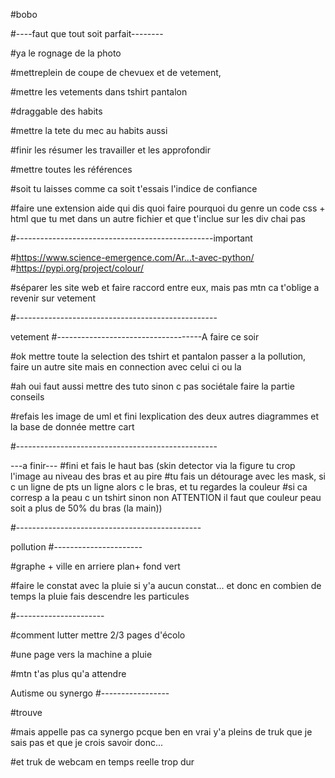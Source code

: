 #bobo

#----faut que tout soit parfait--------

#ya le rognage de la photo 

#mettreplein de coupe de chevuex et de vetement,

#mettre les vetements dans tshirt pantalon

#draggable des habits 

#mettre la tete du mec au habits aussi

#finir les résumer les travailler et les approfondir

#mettre toutes les références

#soit tu laisses comme ca soit t'essais l'indice de confiance

#faire une extension aide qui dis quoi faire pourquoi du genre un code css + html que tu met dans un autre fichier et que t'inclue sur les div chai pas



#-------------------------------------------------important

#https://www.science-emergence.com/Ar...t-avec-python/ #https://pypi.org/project/colour/

#séparer les site web et faire raccord entre eux, mais pas mtn ca t'oblige a revenir sur vetement

#--------------------------------------------------

vetement
#------------------------------------A faire ce soir

#ok mettre toute la selection des tshirt et pantalon passer a la pollution, faire un autre site mais en connection avec celui ci ou la

#ah oui faut aussi mettre des tuto sinon c pas sociétale faire la partie conseils

#refais les image de uml et fini lexplication des deux autres diagrammes et la base de donnée mettre cart

#--------------------------------------------------

---a finir--- #fini et fais le haut bas (skin detector via la figure tu crop l'image au niveau des bras et au pire #tu fais un détourage avec les mask, si c un ligne de pts un ligne alors c le bras, et tu regardes la couleur #si ca corresp a la peau c un tshirt sinon non ATTENTION il faut que couleur peau soit a plus de 50% du bras (la main))

#----------------------------------------------

pollution
#----------------------

#graphe + ville en arriere plan+ fond vert

#faire le constat avec la pluie si y'a aucun constat... et donc en combien de temps la pluie fais descendre les particules

#----------------------

#comment lutter mettre 2/3 pages d'écolo

#une page vers la machine a pluie

#mtn t'as plus qu'a attendre

Autisme ou synergo
#-----------------

#trouve

#mais appelle pas ca synergo pcque ben en vrai y'a pleins de truk que je sais pas et que je crois savoir donc...

#et truk de webcam en temps reelle trop dur
